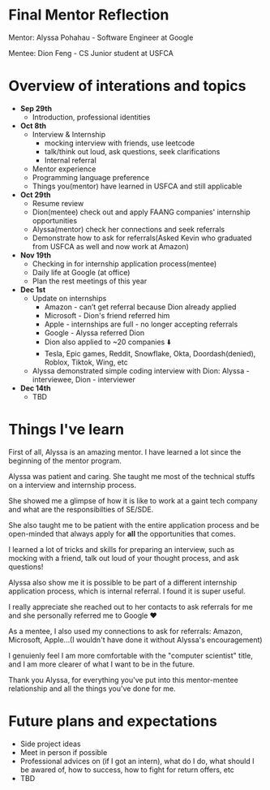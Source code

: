 # Final Mentor Reflection
  Mentor: Alyssa Pohahau - Software Engineer at Google
  
  Mentee: Dion Feng - CS Junior student at USFCA
  
# Overview of interations and topics
  - **Sep 29th** 
    - Introduction, professional identities
  - **Oct 8th** 
    - Interview & Internship
      - mocking interview with friends, use leetcode
      - talk/think out loud, ask questions, seek clarifications
      - Internal referral
    - Mentor experience 
    - Programming language preference
    - Things you(mentor) have learned in USFCA and still applicable
  - **Oct 29th**
    -  Resume review
    -  Dion(mentee) check out and apply FAANG companies' internship opportunities
    -  Alyssa(mentor) check her connections and seek referrals
    -  Demonstrate how to ask for referrals(Asked Kevin who graduated from USFCA as well and now work at Amazon)
  - **Nov 19th**
    - Checking in for internship application process(mentee)
    - Daily life at Google (at office)
    - Plan the rest meetings of this year
  - **Dec 1st**
    - Update on internships
      -  Amazon - can’t get referral because Dion already applied
      -  Microsoft - Dion's friend referred him
      -  Apple - internships are full - no longer accepting referrals
      -  Google  -  Alyssa referred Dion
      -  Dion also applied to ~20 companies ⬇️
      -  Tesla, Epic games, Reddit, Snowflake, Okta, Doordash(denied), Roblox, Tiktok, Wing, etc 
    - Alyssa demonstrated simple coding interview with Dion: Alyssa - interviewee, Dion - interviewer
  - **Dec 14th**
    - TBD
# Things I've learn
  
  First of all, Alyssa is an amazing mentor. I have learned a lot since the beginning of the mentor program.
  
  Alyssa was patient and caring. She taught me most of the technical stuffs on a interview and internship process.
  
  She showed me a glimpse of how it is like to work at a gaint tech company and what are the responsibilties of SE/SDE.
  
  She also taught me to be patient with the entire application process and be open-minded that always apply for **all** the opportunities that comes.
  
  I learned a lot of tricks and skills for preparing an interview, such as mocking with a friend, talk out loud of your thought process, and ask questions!
  
  Alyssa also show me it is possible to be part of a different internship application process, which is internal referral. I found it is super useful.
  
  I really appreciate she reached out to her contacts to ask referrals for me and she personally referred me to Google ❤️
  
  As a mentee, I also used my connections to ask for referrals: Amazon, Microsoft, Apple...(I wouldn't have done it without Alyssa's encouragement)
  
  I genuienly feel I am more comfortable with the "computer scientist" title, and I am more clearer of what I want to be in the future.
  
  Thank you Alyssa, for everything you've put into this mentor-mentee relationship and all the things you've done for me.
  
# Future plans and expectations
  - Side project ideas
  - Meet in person if possible
  - Professional advices on (if I got an intern), what do I do, what should I be awared of, how to success, how to fight for return offers, etc
  - TBD

